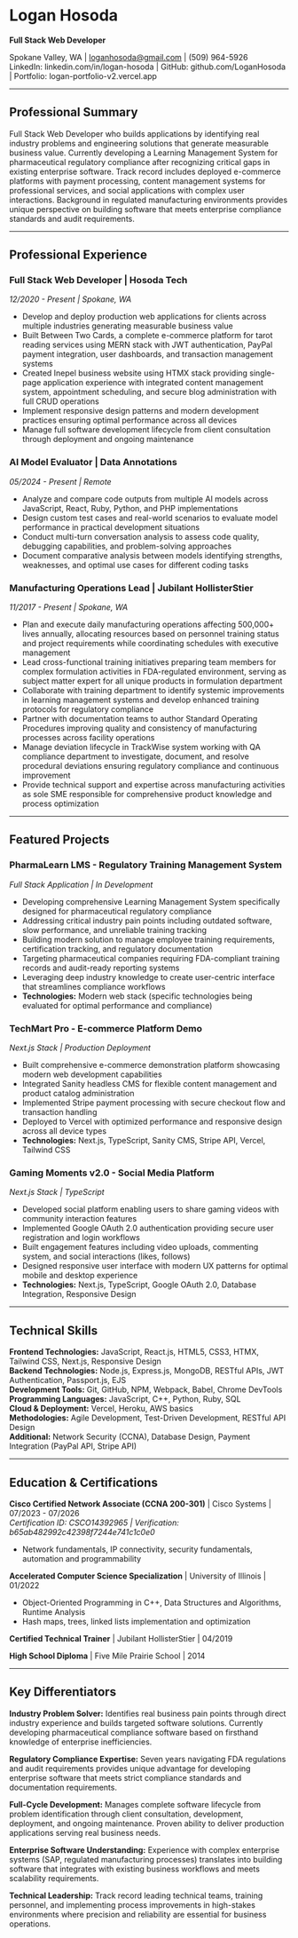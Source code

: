 # Logan Hosoda
**Full Stack Web Developer**

Spokane Valley, WA | loganhosoda@gmail.com | (509) 964-5926  
LinkedIn: linkedin.com/in/logan-hosoda | GitHub: github.com/LoganHosoda | Portfolio: logan-portfolio-v2.vercel.app

---

## Professional Summary

Full Stack Web Developer who builds applications by identifying real industry problems and engineering solutions that generate measurable business value. Currently developing a Learning Management System for pharmaceutical regulatory compliance after recognizing critical gaps in existing enterprise software. Track record includes deployed e-commerce platforms with payment processing, content management systems for professional services, and social applications with complex user interactions. Background in regulated manufacturing environments provides unique perspective on building software that meets enterprise compliance standards and audit requirements.

---

## Professional Experience

### Full Stack Web Developer | Hosoda Tech
*12/2020 - Present | Spokane, WA*

- Develop and deploy production web applications for clients across multiple industries generating measurable business value
- Built Between Two Cards, a complete e-commerce platform for tarot reading services using MERN stack with JWT authentication, PayPal payment integration, user dashboards, and transaction management systems
- Created Inepel business website using HTMX stack providing single-page application experience with integrated content management system, appointment scheduling, and secure blog administration with full CRUD operations
- Implement responsive design patterns and modern development practices ensuring optimal performance across all devices
- Manage full software development lifecycle from client consultation through deployment and ongoing maintenance

### AI Model Evaluator | Data Annotations
*05/2024 - Present | Remote*

- Analyze and compare code outputs from multiple AI models across JavaScript, React, Ruby, Python, and PHP implementations
- Design custom test cases and real-world scenarios to evaluate model performance in practical development situations
- Conduct multi-turn conversation analysis to assess code quality, debugging capabilities, and problem-solving approaches
- Document comparative analysis between models identifying strengths, weaknesses, and optimal use cases for different coding tasks

### Manufacturing Operations Lead | Jubilant HollisterStier
*11/2017 - Present | Spokane, WA*

- Plan and execute daily manufacturing operations affecting 500,000+ lives annually, allocating resources based on personnel training status and project requirements while coordinating schedules with executive management
- Lead cross-functional training initiatives preparing team members for complex formulation activities in FDA-regulated environment, serving as subject matter expert for all unique products in formulation department
- Collaborate with training department to identify systemic improvements in learning management systems and develop enhanced training protocols for regulatory compliance
- Partner with documentation teams to author Standard Operating Procedures improving quality and consistency of manufacturing processes across facility operations
- Manage deviation lifecycle in TrackWise system working with QA compliance department to investigate, document, and resolve procedural deviations ensuring regulatory compliance and continuous improvement
- Provide technical support and expertise across manufacturing activities as sole SME responsible for comprehensive product knowledge and process optimization

---

## Featured Projects

### PharmaLearn LMS - Regulatory Training Management System
*Full Stack Application | In Development*

- Developing comprehensive Learning Management System specifically designed for pharmaceutical regulatory compliance
- Addressing critical industry pain points including outdated software, slow performance, and unreliable training tracking
- Building modern solution to manage employee training requirements, certification tracking, and regulatory documentation
- Targeting pharmaceutical companies requiring FDA-compliant training records and audit-ready reporting systems
- Leveraging deep industry knowledge to create user-centric interface that streamlines compliance workflows
- **Technologies:** Modern web stack (specific technologies being evaluated for optimal performance and compliance)

### TechMart Pro - E-commerce Platform Demo
*Next.js Stack | Production Deployment*

- Built comprehensive e-commerce demonstration platform showcasing modern web development capabilities
- Integrated Sanity headless CMS for flexible content management and product catalog administration
- Implemented Stripe payment processing with secure checkout flow and transaction handling
- Deployed to Vercel with optimized performance and responsive design across all device types
- **Technologies:** Next.js, TypeScript, Sanity CMS, Stripe API, Vercel, Tailwind CSS

### Gaming Moments v2.0 - Social Media Platform
*Next.js Stack | TypeScript*

- Developed social platform enabling users to share gaming videos with community interaction features
- Implemented Google OAuth 2.0 authentication providing secure user registration and login workflows
- Built engagement features including video uploads, commenting system, and social interactions (likes, follows)
- Designed responsive user interface with modern UX patterns for optimal mobile and desktop experience
- **Technologies:** Next.js, TypeScript, Google OAuth 2.0, Database Integration, Responsive Design

---

## Technical Skills

**Frontend Technologies:** JavaScript, React.js, HTML5, CSS3, HTMX, Tailwind CSS, Next.js, Responsive Design  
**Backend Technologies:** Node.js, Express.js, MongoDB, RESTful APIs, JWT Authentication, Passport.js, EJS  
**Development Tools:** Git, GitHub, NPM, Webpack, Babel, Chrome DevTools  
**Programming Languages:** JavaScript, C++, Python, Ruby, SQL  
**Cloud & Deployment:** Vercel, Heroku, AWS basics  
**Methodologies:** Agile Development, Test-Driven Development, RESTful API Design  
**Additional:** Network Security (CCNA), Database Design, Payment Integration (PayPal API, Stripe API)

---

## Education & Certifications

**Cisco Certified Network Associate (CCNA 200-301)** | Cisco Systems | 07/2023 - 07/2026  
*Certification ID: CSCO14392965 | Verification: b65ab482992c42398f7244e741c1c0e0*

- Network fundamentals, IP connectivity, security fundamentals, automation and programmability

**Accelerated Computer Science Specialization** | University of Illinois | 01/2022

- Object-Oriented Programming in C++, Data Structures and Algorithms, Runtime Analysis
- Hash maps, trees, linked lists implementation and optimization

**Certified Technical Trainer** | Jubilant HollisterStier | 04/2019

**High School Diploma** | Five Mile Prairie School | 2014

---

## Key Differentiators

**Industry Problem Solver:** Identifies real business pain points through direct industry experience and builds targeted software solutions. Currently developing pharmaceutical compliance software based on firsthand knowledge of enterprise inefficiencies.

**Regulatory Compliance Expertise:** Seven years navigating FDA regulations and audit requirements provides unique advantage for developing enterprise software that meets strict compliance standards and documentation requirements.

**Full-Cycle Development:** Manages complete software lifecycle from problem identification through client consultation, development, deployment, and ongoing maintenance. Proven ability to deliver production applications serving real business needs.

**Enterprise Software Understanding:** Experience with complex enterprise systems (SAP, regulated manufacturing processes) translates into building software that integrates with existing business workflows and meets scalability requirements.

**Technical Leadership:** Track record leading technical teams, training personnel, and implementing process improvements in high-stakes environments where precision and reliability are essential for business operations.